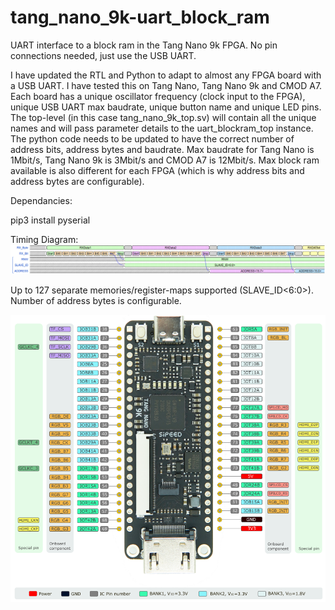 # tang_nano_9k-uart_block_ram
UART interface to a block ram in the Tang Nano 9k FPGA. No pin connections needed, just use the USB UART.

I have updated the RTL and Python to adapt to almost any FPGA board with a USB UART. I have tested this on Tang Nano, Tang Nano 9k and CMOD A7.
Each board has a unique oscillator frequency (clock input to the FPGA), unique USB UART max baudrate, unique button name and unique LED pins.
The top-level (in this case tang_nano_9k_top.sv) will contain all the unique names and will pass parameter details to the uart_blockram_top instance.
The python code needs to be updated to have the correct number of address bits, address bytes and baudrate. Max baudrate for Tang Nano is 1Mbit/s, Tang Nano 9k is 3Mbit/s and CMOD A7 is 12Mbit/s. Max block ram available is also different for each FPGA (which is why address bits and address bytes are configurable).

Dependancies:

pip3 install pyserial

Timing Diagram:
![picture](https://github.com/charkster/tang_nano_9k-uart_block_ram/blob/main/images/uart_header1.png)
<p>Up to 127 separate memories/register-maps supported (SLAVE_ID<6:0>). Number of address bytes is configurable.</p>
  
![picture](https://github.com/charkster/tang_nano_9k-uart_block_ram/blob/main/images/tang_nano_9k_pinout.png)

